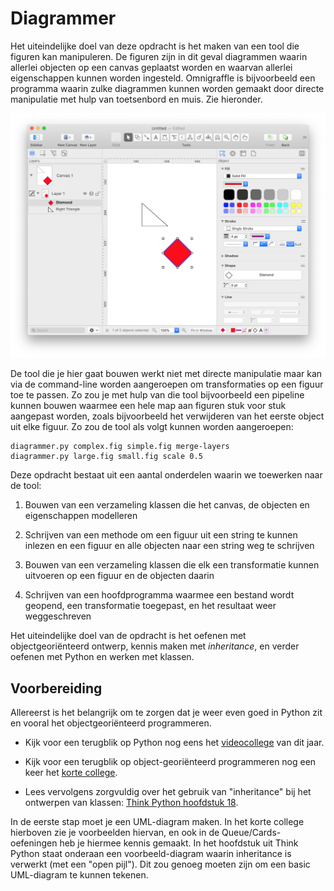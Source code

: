 # Diagrammer

Het uiteindelijke doel van deze opdracht is het maken van een tool die figuren kan manipuleren. De figuren zijn in dit geval diagrammen waarin allerlei objecten op een canvas geplaatst worden en waarvan allerlei eigenschappen kunnen worden ingesteld. Omnigraffle is bijvoorbeeld een programma waarin zulke diagrammen kunnen worden gemaakt door directe manipulatie met hulp van toetsenbord en muis. Zie hieronder.

![screenshot of the OmniGraffle user interface](omnigraffle.png)

De tool die je hier gaat bouwen werkt niet met directe manipulatie maar kan via de command-line worden aangeroepen om transformaties op een figuur toe te passen. Zo zou je met hulp van die tool bijvoorbeeld een pipeline kunnen bouwen waarmee een hele map aan figuren stuk voor stuk aangepast worden, zoals bijvoorbeeld het verwijderen van het eerste object uit elke figuur. Zo zou de tool als volgt kunnen worden aangeroepen:

    diagrammer.py complex.fig simple.fig merge-layers
    diagrammer.py large.fig small.fig scale 0.5

Deze opdracht bestaat uit een aantal onderdelen waarin we toewerken naar de tool:

1. Bouwen van een verzameling klassen die het canvas, de objecten en eigenschappen modelleren

2. Schrijven van een methode om een figuur uit een string te kunnen inlezen en een figuur en alle objecten naar een string weg te schrijven

3. Bouwen van een verzameling klassen die elk een transformatie kunnen uitvoeren op een figuur en de objecten daarin

4. Schrijven van een hoofdprogramma waarmee een bestand wordt geopend, een transformatie toegepast, en het resultaat weer weggeschreven

Het uiteindelijke doel van de opdracht is het oefenen met objectgeoriënteerd ontwerp, kennis maken met *inheritance*, en verder oefenen met Python en werken met klassen.


## Voorbereiding

Allereerst is het belangrijk om te zorgen dat je weer even goed in Python zit en vooral het objectgeoriënteerd programmeren.

- Kijk voor een terugblik op Python nog eens het [videocollege](/lectures/python-david) van dit jaar.

- Kijk voor een terugblik op object-georiënteerd programmeren nog een keer het [korte college](/problems/objects/lecture).

- Lees vervolgens zorgvuldig over het gebruik van "inheritance" bij het ontwerpen van klassen: [Think Python hoofdstuk 18](http://greenteapress.com/thinkpython/html/thinkpython019.html).

In de eerste stap moet je een UML-diagram maken. In het korte college hierboven zie je voorbeelden hiervan, en ook in de Queue/Cards-oefeningen heb je hiermee kennis gemaakt. In het hoofdstuk uit Think Python staat onderaan een voorbeeld-diagram waarin inheritance is verwerkt (met een "open pijl"). Dit zou genoeg moeten zijn om een basic UML-diagram te kunnen tekenen.
